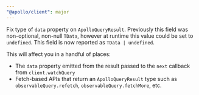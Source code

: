```yaml
---
"@apollo/client": major
---
```


Fix type of `data` property on `ApolloQueryResult`. Previously this field was non-optional, non-null `TData`, however at runtime this value could be set to `undefined`. This field is now reported as `TData | undefined`.

This will affect you in a handful of places:
- The `data` property emitted from the result passed to the `next` callback from `client.watchQuery`
- Fetch-based APIs that return an `ApolloQueryResult` type such as `observableQuery.refetch`, `observableQuery.fetchMore`, etc.

